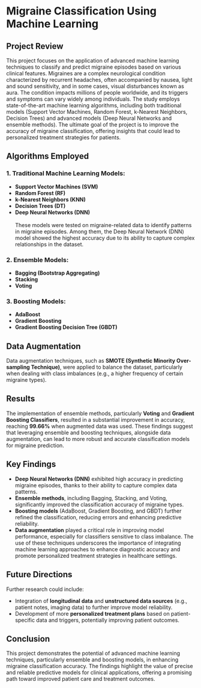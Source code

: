 # Migraine Classification Using Machine Learning
## Project Review
This project focuses on the application of advanced machine learning techniques to classify and predict migraine episodes based on various clinical features. Migraines are a complex neurological condition characterized by recurrent headaches, often accompanied by nausea, light and sound sensitivity, and in some cases, visual disturbances known as aura. The condition impacts millions of people worldwide, and its triggers and symptoms can vary widely among individuals.
The study employs state-of-the-art machine learning algorithms, including both traditional models (Support Vector Machines, Random Forest, k-Nearest Neighbors, Decision Trees) and advanced models (Deep Neural Networks and ensemble methods). The ultimate goal of the project is to improve the accuracy of migraine classification, offering insights that could lead to personalized treatment strategies for patients.
## Algorithms Employed
### 1. **Traditional Machine Learning Models**:
- **Support Vector Machines (SVM)**
- **Random Forest (RF)**
- **k-Nearest Neighbors (KNN)**
- **Decision Trees (DT)**
- **Deep Neural Networks (DNN)** <br/><br/>
These models were tested on migraine-related data to identify patterns in migraine episodes. Among them, the Deep Neural Network (DNN) model showed the highest accuracy due to its ability to capture complex relationships in the dataset.
### 2. **Ensemble Models**:
- **Bagging (Bootstrap Aggregating)**
- **Stacking**
- **Voting**
### 3. **Boosting Models**:
- **AdaBoost**
- **Gradient Boosting**
- **Gradient Boosting Decision Tree (GBDT)**
## Data Augmentation
Data augmentation techniques, such as **SMOTE (Synthetic Minority Over-sampling Technique)**, were applied to balance the dataset, particularly when dealing with class imbalances (e.g., a higher frequency of certain migraine types).
## Results
The implementation of ensemble methods, particularly **Voting** and **Gradient Boosting Classifiers**, resulted in a substantial improvement in accuracy, reaching **99.66%** when augmented data was used.
These findings suggest that leveraging ensemble and boosting techniques, alongside data augmentation, can lead to more robust and accurate classification models for migraine prediction.
## Key Findings
- **Deep Neural Networks (DNN)** exhibited high accuracy in predicting migraine episodes, thanks to their ability to capture complex data patterns.
- **Ensemble methods**, including Bagging, Stacking, and Voting, significantly improved the classification accuracy of migraine types.
- **Boosting models** (AdaBoost, Gradient Boosting, and GBDT) further refined the classification, reducing errors and enhancing predictive reliability.
- **Data augmentation** played a critical role in improving model performance, especially for classifiers sensitive to class imbalance.
The use of these techniques underscores the importance of integrating machine learning approaches to enhance diagnostic accuracy and promote personalized treatment strategies in healthcare settings.
## Future Directions
Further research could include:
- Integration of **longitudinal data** and **unstructured data sources** (e.g., patient notes, imaging data) to further improve model reliability.
- Development of more **personalized treatment plans** based on patient-specific data and triggers, potentially improving patient outcomes.
## Conclusion
This project demonstrates the potential of advanced machine learning techniques, particularly ensemble and boosting models, in enhancing migraine classification accuracy.
The findings highlight the value of precise and reliable predictive models for clinical applications, offering a promising path toward improved patient care and treatment outcomes.
